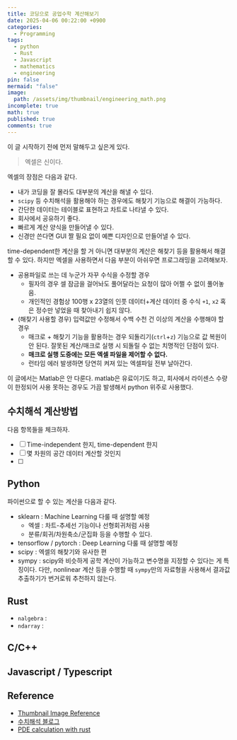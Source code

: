 ```yaml
---
title: 코딩으로 공업수학 계산해보기
date: 2025-04-06 00:22:00 +0900
categories:
  - Programming
tags:
  - python
  - Rust
  - Javascript
  - mathematics
  - engineering
pin: false
mermaid: "false"
image:
  path: /assets/img/thumbnail/engineering_math.png
incomplete: true
math: true
published: true
comments: true
---
```

이 글 시작하기 전에 먼저 말해두고 싶은게 있다.
> 엑셀은 신이다.

엑셀의 장점은 다음과 같다.
- 내가 코딩을 잘 몰라도 대부분의 계산을 해낼 수 있다.
- `scipy` 등 수치해석을 활용해야 하는 경우에도 해찾기 기능으로 해결이 가능하다.
- 간단한 데이터는 테이블로 표현하고 차트로 나타낼 수 있다.
- 회사에서 공유하기 좋다. 
- 빠르게 계산 양식을 만들어낼 수 있다.
- 신경만 쓴다면 GUI 짤 필요 없이 예쁜 디자인으로 만들어낼 수 있다.

time-dependent한 계산을 할 거 아니면 대부분의 계산은 해찾기 등을 활용해서 해결할 수 있다. 하지만 엑셀을 사용하면서 다음 부분이 아쉬우면 프로그래밍을 고려해보자.
- 공용파일로 쓰는 데 누군가 자꾸 수식을 수정할 경우
	- 필자의 경우 셀 잠금을 걸어놔도 풀어달라는 요청이 많아 어쩔 수 없이 풀어놓음.
	- 개인적인 경험상 100행 x 23열의 인풋 데이터+계산 데이터 중 수식 `+1`, `x2` 혹은 정수만 넣었을 때 찾아내기 쉽지 않다.
- (해찾기 사용할 경우) 입력값만 수정해서 수백 수천 건 이상의 계산을 수행해야 할 경우
	- 매크로 + 해찾기 기능을 활용하는 경우 되돌리기(`ctrl`+`z`) 기능으로 값 복원이 안 된다. 잘못된 계산/매크로 실행 시 되돌릴 수 없는 치명적인 단점이 있다.
	- **매크로 실행 도중에는 모든 엑셀 파일을 제어할 수 없다.**
	- 런타임 에러 발생하면 당연히 켜져 있는 엑셀파일 전부 날아간다.

이 글에서는 Matlab은 안 다룬다. matlab은 유료이기도 하고, 회사에서 라이센스 수량이 한정되어 사용 못하는 경우도 가끔 발생해서 python 위주로 사용했다. 

## 수치해석 계산방법
다음 항목들을 체크하자.
- [ ] Time-independent 한지, time-dependent 한지
- [ ] 몇 차원의 공간 데이터 계산할 것인지
- [ ] 

## Python
파이썬으로 할 수 있는 계산을 다음과 같다.
- sklearn : Machine Learning 다룰 때 설명할 예정
	- 엑셀 : 차트-추세선 기능이나 선형회귀처럼 사용
	- 분류/회귀/차원축소/군집화 등을 수행할 수 있다.
- tensorflow / pytorch : Deep Learning 다룰 때 설명할 예정
- scipy : 엑셀의 해찾기와 유사한 편
- sympy : scipy와 비슷하게 공학 계산이 가능하고 변수명을 지정할 수 있다는 게 특징이다. 다만, nonlinear 계산 등을 수행할 때 `sympy`만의 자료형을 사용해서 결과값 추출하기가 번거로워 추천하지 않는다.

## Rust
- `nalgebra` : 
- `ndarray` : 

## C/C++

## Javascript / Typescript



## Reference
- [Thumbnail Image Reference](https://engineering-sciences.uniroma2.it/news/engineering-math-pre-courses-a-y-2022-23-2/)
- [수치해석 블로그](https://m.blog.naver.com/hodong32/223030787366)
- [PDE calculation with rust](https://nodiscard.tistory.com/217)